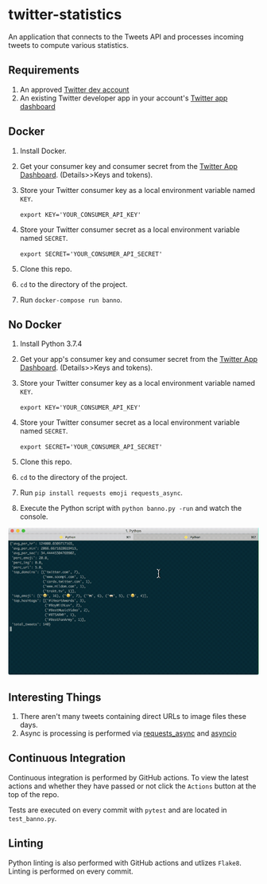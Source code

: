# twitter-statistics

 An application that connects to the Tweets API and processes incoming tweets to compute various statistics.

## Requirements

1. An approved [Twitter dev account](https://developer.twitter.com/en/apply)
2. An existing Twitter developer app in your account's [Twitter app dashboard](https://developer.twitter.com/en/apps)

## Docker

1. Install Docker.
2. Get your consumer key and consumer secret from the [Twitter App Dashboard](https://developer.twitter.com/en/apps). (Details>>Keys and tokens).
3. Store your Twitter consumer key as a local environment variable named `KEY`.

   `export KEY='YOUR_CONSUMER_API_KEY'`

4. Store your Twitter consumer secret as a local environment variable named `SECRET`.

   `export SECRET='YOUR_CONSUMER_API_SECRET'`
5. Clone this repo.
6. `cd` to the directory of the project.
7. Run `docker-compose run banno`.

## No Docker

1. Install Python 3.7.4
1. Get your app's consumer key and consumer secret from the [Twitter App Dashboard](https://developer.twitter.com/en/apps). (Details>>Keys and tokens).
3. Store your Twitter consumer key as a local environment variable named `KEY`.

   `export KEY='YOUR_CONSUMER_API_KEY'`

4. Store your Twitter consumer secret as a local environment variable named `SECRET`.

   `export SECRET='YOUR_CONSUMER_API_SECRET'`
4. Clone this repo.
5. `cd` to the directory of the project.
6. Run `pip install requests emoji requests_async`.
7. Execute the Python script with `python banno.py -run` and watch the console.

![screenshot](screenshot.gif)

## Interesting Things

1. There aren't many tweets containing direct URLs to image files these days.
2. Async is processing is performed via [requests_async](https://github.com/encode/requests-async#streaming-responses--requests) and [asyncio](https://docs.python.org/3/library/asyncio.html)

## Continuous Integration

Continuous integration is performed by GitHub actions. To view the latest actions and whether they have passed or not click the `Actions` button at the top of the repo.

Tests are executed on every commit with `pytest` and are located in `test_banno.py`.

## Linting

Python linting is also performed with GitHub actions and utlizes `Flake8`. Linting is performed on every commit.